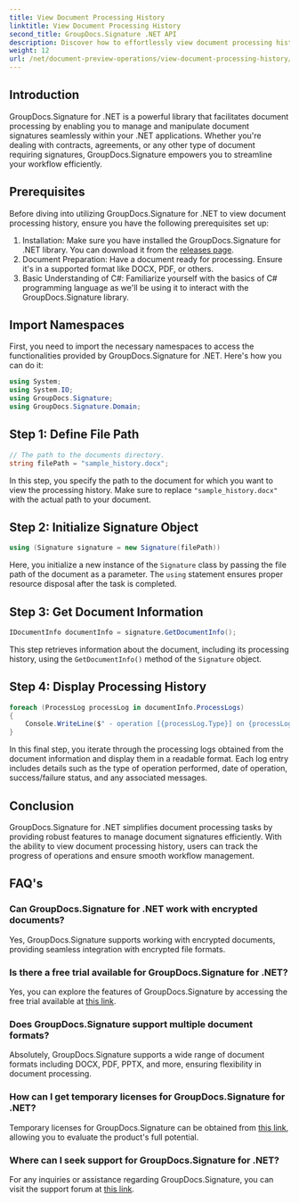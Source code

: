 ```yaml
---
title: View Document Processing History
linktitle: View Document Processing History
second_title: GroupDocs.Signature .NET API
description: Discover how to effortlessly view document processing history using GroupDocs.Signature for .NET. Follow our step-by-step guide for seamless workflow management.
weight: 12
url: /net/document-preview-operations/view-document-processing-history/
---
```

## Introduction
GroupDocs.Signature for .NET is a powerful library that facilitates document processing by enabling you to manage and manipulate document signatures seamlessly within your .NET applications. Whether you're dealing with contracts, agreements, or any other type of document requiring signatures, GroupDocs.Signature empowers you to streamline your workflow efficiently.
## Prerequisites
Before diving into utilizing GroupDocs.Signature for .NET to view document processing history, ensure you have the following prerequisites set up:
1. Installation: Make sure you have installed the GroupDocs.Signature for .NET library. You can download it from the [releases page](https://releases.groupdocs.com/signature/net/).
2. Document Preparation: Have a document ready for processing. Ensure it's in a supported format like DOCX, PDF, or others.
3. Basic Understanding of C#: Familiarize yourself with the basics of C# programming language as we'll be using it to interact with the GroupDocs.Signature library.

## Import Namespaces
First, you need to import the necessary namespaces to access the functionalities provided by GroupDocs.Signature for .NET. Here's how you can do it:
```csharp
using System;
using System.IO;
using GroupDocs.Signature;
using GroupDocs.Signature.Domain;
```
## Step 1: Define File Path
```csharp
// The path to the documents directory.
string filePath = "sample_history.docx";
```
In this step, you specify the path to the document for which you want to view the processing history. Make sure to replace `"sample_history.docx"` with the actual path to your document.
## Step 2: Initialize Signature Object
```csharp
using (Signature signature = new Signature(filePath))
```
Here, you initialize a new instance of the `Signature` class by passing the file path of the document as a parameter. The `using` statement ensures proper resource disposal after the task is completed.
## Step 3: Get Document Information
```csharp
IDocumentInfo documentInfo = signature.GetDocumentInfo();
```
This step retrieves information about the document, including its processing history, using the `GetDocumentInfo()` method of the `Signature` object.
## Step 4: Display Processing History
```csharp
foreach (ProcessLog processLog in documentInfo.ProcessLogs)
{
    Console.WriteLine($" - operation [{processLog.Type}] on {processLog.Date.ToShortDateString()}. Succeeded/Failed {processLog.Succeeded}/{processLog.Failed}. Message: {processLog.Message}");
}
```
In this final step, you iterate through the processing logs obtained from the document information and display them in a readable format. Each log entry includes details such as the type of operation performed, date of operation, success/failure status, and any associated messages.

## Conclusion
GroupDocs.Signature for .NET simplifies document processing tasks by providing robust features to manage document signatures efficiently. With the ability to view document processing history, users can track the progress of operations and ensure smooth workflow management.
## FAQ's
### Can GroupDocs.Signature for .NET work with encrypted documents?
Yes, GroupDocs.Signature supports working with encrypted documents, providing seamless integration with encrypted file formats.
### Is there a free trial available for GroupDocs.Signature for .NET?
Yes, you can explore the features of GroupDocs.Signature by accessing the free trial available at [this link](https://releases.groupdocs.com/).
### Does GroupDocs.Signature support multiple document formats?
Absolutely, GroupDocs.Signature supports a wide range of document formats including DOCX, PDF, PPTX, and more, ensuring flexibility in document processing.
### How can I get temporary licenses for GroupDocs.Signature for .NET?
Temporary licenses for GroupDocs.Signature can be obtained from [this link](https://purchase.groupdocs.com/temporary-license/), allowing you to evaluate the product's full potential.
### Where can I seek support for GroupDocs.Signature for .NET?
For any inquiries or assistance regarding GroupDocs.Signature, you can visit the support forum at [this link](https://forum.groupdocs.com/c/signature/13).
